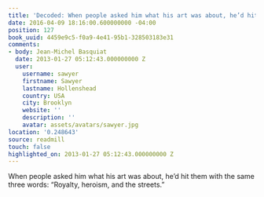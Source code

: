 ```yaml
---
title: 'Decoded: When people asked him what his art was about, he’d hit them …'
date: 2016-04-09 18:16:00.600000000 -04:00
position: 127
book_uuid: 4459e9c5-f0a9-4e41-95b1-328503183e31
comments:
- body: Jean-Michel Basquiat
  date: 2013-01-27 05:12:43.000000000 Z
  user:
    username: sawyer
    firstname: Sawyer
    lastname: Hollenshead
    country: USA
    city: Brooklyn
    website: ''
    description: ''
    avatar: assets/avatars/sawyer.jpg
location: '0.248643'
source: readmill
touch: false
highlighted_on: 2013-01-27 05:12:43.000000000 Z
---
```


When people asked him what his art was about, he’d hit them with the same three words: “Royalty, heroism, and the streets.”